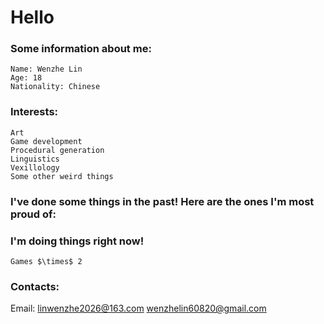 # Hello

### Some information about me:

    Name: Wenzhe Lin
    Age: 18
    Nationality: Chinese

### Interests:

    Art
    Game development
    Procedural generation
    Linguistics
    Vexillology
    Some other weird things


### I've done some things in the past! Here are the ones I'm most proud of:

### I'm doing things right now!

    Games $\times$ 2
    

### Contacts:

Email: linwenzhe2026@163.com
       wenzhelin60820@gmail.com
